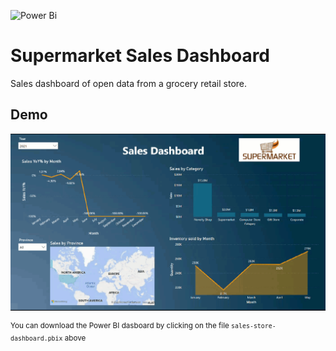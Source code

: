 ![Power Bi](https://img.shields.io/badge/power_bi-F2C811?style=for-the-badge&logo=powerbi&logoColor=black)

# Supermarket Sales Dashboard

Sales dashboard of open data from a grocery retail store.


## Demo 

![](https://github.com/aleivaar94/Power-BI-Supermarket-Sales-Dashboard/blob/master/assets/sales-dashboard-gif.gif)

<sup>You can download the Power BI dasboard by clicking on the file `sales-store-dashboard.pbix` above</sup>